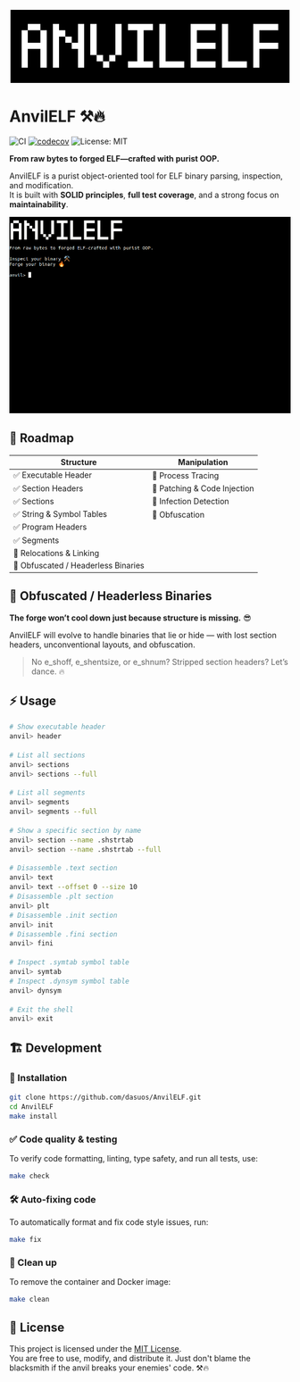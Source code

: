 <p align="center">
  <img src="https://raw.githubusercontent.com/ForgeBYTES/AnvilELF/main/media/logo.png" alt="AnvilELF Banner" width="500"/>
</p>

# AnvilELF ⚒️🔥

![CI](https://github.com/ForgeBYTES/AnvilELF/actions/workflows/ci.yml/badge.svg)
[![codecov](https://codecov.io/gh/ForgeBYTES/AnvilELF/graph/badge.svg?token=YWAJ3AXIBK)](https://codecov.io/gh/ForgeBYTES/AnvilELF)
![License: MIT](https://img.shields.io/badge/License-MIT-black.svg)

**From raw bytes to forged ELF—crafted with purist OOP.**

AnvilELF is a purist object-oriented tool for ELF binary parsing, inspection, and modification.  
It is built with **SOLID principles**, **full test coverage**, and a strong focus on **maintainability**.

![AnvilELF CLI in action](media/cli_preview.gif)

## 🚀 Roadmap

| **Structure**                       | **Manipulation**             |
|-------------------------------------|------------------------------|
| ✅ Executable Header                 | 🔄 Process Tracing           |
| ✅ Section Headers                   | 🔄 Patching & Code Injection |
| ✅ Sections                          | 🔄 Infection Detection       |
| ✅ String & Symbol Tables            | 🔄 Obfuscation               |
| ✅ Program Headers                   |                              |
| ✅ Segments                          |                              |
| 🔄 Relocations & Linking            |                              |
| 🧠 Obfuscated / Headerless Binaries |                              |

## 🧠 Obfuscated / Headerless Binaries
**The forge won’t cool down just because structure is missing.** 😎

AnvilELF will evolve to handle binaries that lie or hide — with lost section headers, unconventional layouts, and obfuscation.

> No e_shoff, e_shentsize, or e_shnum? Stripped section headers? Let’s dance. 🔥

## ⚡ Usage

```sh
# Show executable header
anvil> header

# List all sections
anvil> sections
anvil> sections --full

# List all segments
anvil> segments
anvil> segments --full

# Show a specific section by name
anvil> section --name .shstrtab
anvil> section --name .shstrtab --full

# Disassemble .text section
anvil> text
anvil> text --offset 0 --size 10
# Disassemble .plt section
anvil> plt
# Disassemble .init section
anvil> init
# Disassemble .fini section
anvil> fini

# Inspect .symtab symbol table
anvil> symtab
# Inspect .dynsym symbol table
anvil> dynsym

# Exit the shell
anvil> exit
```

## 🏗 Development

### 🐍 Installation 
```sh
git clone https://github.com/dasuos/AnvilELF.git
cd AnvilELF
make install
```

### ✅ Code quality & testing 
To verify code formatting, linting, type safety, and run all tests, use:
```sh
make check
```

### 🛠️ Auto-fixing code 
To automatically format and fix code style issues, run:
```sh
make fix
```

### 🧹 Clean up 
To remove the container and Docker image:
```sh
make clean
```

## 📝 License

This project is licensed under the [MIT License](./LICENSE).  
You are free to use, modify, and distribute it. Just don't blame the blacksmith if the anvil breaks your enemies' code. ⚒️🔥

